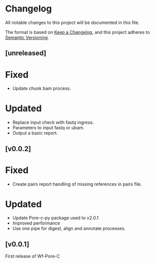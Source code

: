 # Changelog
All notable changes to this project will be documented in this file.

The format is based on [Keep a Changelog](https://keepachangelog.com/en/1.0.0/),
and this project adheres to [Semantic Versioning](https://semver.org/spec/v2.0.0.html).

## [unreleased]
# Fixed
- Update chunk bam process.
# Updated
- Replace input check with fastq ingress.
- Parameters to input fastq or ubam.
- Output a basic report.

## [v0.0.2]
# Fixed
- Create pairs report handling of missing references in pairs file.
# Updated
- Update Pore-c-py package used to v2.0.1
- Improved performance
- Use one pipe for digest, align and annotate processes.

## [v0.0.1]

First release of Wf-Pore-C
